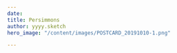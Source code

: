 ```yaml
---
date: 
title: Persimmons
author: yyyy.sketch
hero_image: "/content/images/POSTCARD_20191010-1.png"

---
```

